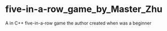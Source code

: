 # five-in-a-row_game_by_Master_Zhu
A in C++ five-in-a-row game  the author created when was a beginner
